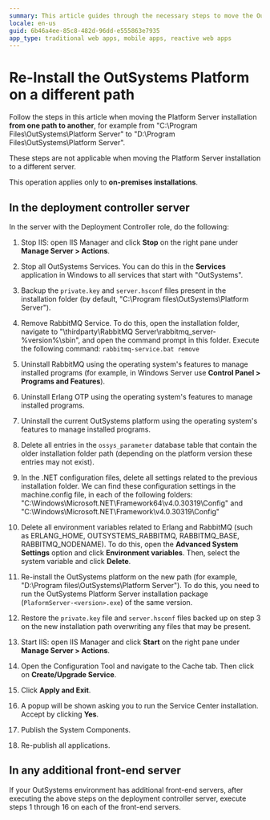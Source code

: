 ```yaml
---
summary: This article guides through the necessary steps to move the OutSystems Platform installation to a different path
locale: en-us
guid: 6b46a4ee-85c8-482d-96dd-e555863e7935
app_type: traditional web apps, mobile apps, reactive web apps
---
```


# Re-Install the OutSystems Platform on a different path

Follow the steps in this article when moving the Platform Server installation **from one path to another**, for example from "C:\Program Files\OutSystems\Platform Server" to "D:\Program Files\OutSystems\Platform Server". 

<div class="info" markdown="1">

These steps are not applicable when moving the Platform Server installation to a different server.

</div>

This operation applies only to **on-premises installations**.

## In the deployment controller server

In the server with the Deployment Controller role, do the following:

1. Stop IIS: open IIS Manager and click **Stop** on the right pane under **Manage Server > Actions**.

1. Stop all OutSystems Services. You can do this in the **Services** application in Windows to all services that start with "OutSystems".

1. Backup the `private.key` and `server.hsconf` files present in the installation folder (by default, "C:\Program files\OutSystems\Platform Server").

1. Remove RabbitMQ Service. To do this, open the installation folder, navigate to "\thirdparty\RabbitMQ Server\rabbitmq_server-%version%\sbin", and open the command prompt in this folder. Execute the following command: `rabbitmq-service.bat remove`

1. Uninstall RabbitMQ using the operating system's features to manage installed programs (for example, in Windows Server use **Control Panel > Programs and Features**).

1. Uninstall Erlang OTP using the operating system's features to manage installed programs.

1. Uninstall the current OutSystems platform using the operating system's features to manage installed programs.

1. Delete all entries in the `ossys_parameter` database table that contain the older installation folder path (depending on the platform version these entries may not exist).

1. In the .NET configuration files, delete all settings related to the previous installation folder. We can find these configuration settings in the machine.config file, in each of the following folders: "C:\Windows\Microsoft.NET\Framework64\v4.0.30319\Config" and "C:\Windows\Microsoft.NET\Framework\v4.0.30319\Config"

1. Delete all environment variables related to Erlang and RabbitMQ (such as ERLANG_HOME, OUTSYSTEMS_RABBITMQ, RABBITMQ_BASE, RABBITMQ_NODENAME). To do this, open the **Advanced System Settings** option and click **Environment variables**. Then, select the system variable and click **Delete**.

1. Re-install the OutSystems platform on the new path (for example, "D:\Program files\OutSystems\Platform Server"). To do this, you need to run the OutSystems Platform Server installation package (`PlaformServer-<version>.exe`) of the same version.

1. Restore the `private.key` file and `server.hsconf` files backed up on step 3 on the new installation path overwriting any files that may be present.

1. Start IIS: open IIS Manager and click **Start** on the right pane under **Manage Server > Actions**.

1. Open the Configuration Tool and navigate to the Cache tab. Then click on **Create/Upgrade Service**.

1. Click **Apply and Exit**.

1. A popup will be shown asking you to run the Service Center installation. Accept by clicking **Yes**.

1. Publish the System Components.

1. Re-publish all applications.

## In any additional front-end server

If your OutSystems environment has additional front-end servers, after executing the above steps on the deployment controller server, execute steps 1 through 16 on each of the front-end servers.
